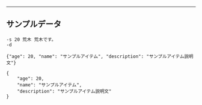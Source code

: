 ***
## サンプルデータ

``` 引数
-s 20 荒木 荒木です。
-d
```

```json(改行なし)
{"age": 20, "name": "サンプルアイテム", "description": "サンプルアイテム説明文"}
```

```json(改行あり:エラー)
{
    "age": 20,
    "name": "サンプルアイテム",
    "description": "サンプルアイテム説明文"
}
```